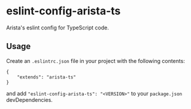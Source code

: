 # eslint-config-arista-ts

Arista's eslint config for TypeScript code.

## Usage

Create an `.eslintrc.json` file in your project with the following contents:

```
{
    "extends": "arista-ts"
}
```

and add `"eslint-config-arista-ts": "<VERSION>"` to your `package.json` devDependencies.
